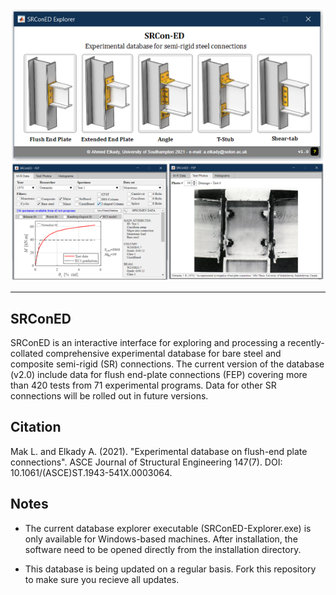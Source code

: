 <p align="center">
  <img width="500" src="Screenshot.png" alt="SRConED Explorer">
</p>

--------------

## SRConED
SRConED is an interactive interface for exploring and processing a recently-collated comprehensive experimental database for bare steel and composite semi-rigid (SR) connections. The current version of the database (v2.0) include data for flush end-plate connections (FEP) covering more than 420 tests from 71 experimental programs. Data for other SR connections will be rolled out in future versions.

## Citation
Mak L. and Elkady A. (2021). "Experimental database on flush-end plate connections". ASCE Journal of Structural Engineering 147(7). DOI: 10.1061/(ASCE)ST.1943-541X.0003064.

## Notes
* The current database explorer executable (SRConED-Explorer.exe) is only available for Windows-based machines. After installation, the software need to be opened directly from the installation directory.

* This database is being updated on a regular basis. Fork this repository to make sure you recieve all updates.

